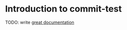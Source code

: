 # Introduction to commit-test

TODO: write [great documentation](http://jacobian.org/writing/great-documentation/what-to-write/)
